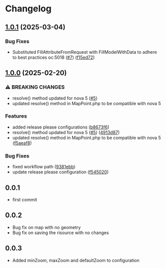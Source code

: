 # Changelog

## [1.0.1](https://github.com/webmappsrl/map-point/compare/v1.0.0...v1.0.1) (2025-03-04)


### Bug Fixes

* Substituted FillAttributeFromRequest with FillModelWithData to adhere to best practices oc:5018 ([#7](https://github.com/webmappsrl/map-point/issues/7)) ([f15ed72](https://github.com/webmappsrl/map-point/commit/f15ed720fef3b4d53751e4294b81e8cc13b571ee))

## [1.0.0](https://github.com/webmappsrl/map-point/compare/v0.0.10...v1.0.0) (2025-02-20)


### ⚠ BREAKING CHANGES

* resolve() method updated for nova 5 ([#5](https://github.com/webmappsrl/map-point/issues/5))
* updated resolve() method in MapPoint.php to be compatible with nova 5

### Features

* added release please configurations ([b8673f6](https://github.com/webmappsrl/map-point/commit/b8673f6072a4c5ed728e92990944aeba79d10c70))
* resolve() method updated for nova 5 ([#5](https://github.com/webmappsrl/map-point/issues/5)) ([4913d87](https://github.com/webmappsrl/map-point/commit/4913d8742b16e078e2f4e57018ff40ea3c5b2729))
* updated resolve() method in MapPoint.php to be compatible with nova 5 ([f5aeaf8](https://github.com/webmappsrl/map-point/commit/f5aeaf84a61ced40b9f31498489e67ff174bfd0c))


### Bug Fixes

* fixed workflow path ([9381ebb](https://github.com/webmappsrl/map-point/commit/9381ebb32730dd95d2d19bcf9b12a472d7d2060f))
* update release please configuration ([f545020](https://github.com/webmappsrl/map-point/commit/f545020ebc26d158814095edfb3aca9d9bfae03a))

## 0.0.1
- first commit
## 0.0.2
- Bug fix on map with no geometry
- Bug fix on saving the risource with no changes
## 0.0.3
- Added minZoom, maxZoom and defaultZoom to configuration
